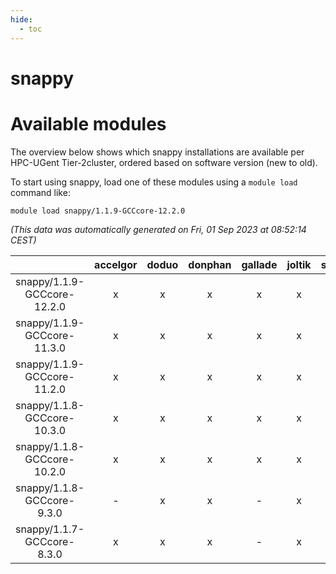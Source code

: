 ```yaml
---
hide:
  - toc
---
```


snappy
======

# Available modules


The overview below shows which snappy installations are available per HPC-UGent Tier-2cluster, ordered based on software version (new to old).

To start using snappy, load one of these modules using a `module load` command like:

```shell
module load snappy/1.1.9-GCCcore-12.2.0
```

*(This data was automatically generated on Fri, 01 Sep 2023 at 08:52:14 CEST)*  

| |accelgor|doduo|donphan|gallade|joltik|skitty|swalot|victini|
| :---: | :---: | :---: | :---: | :---: | :---: | :---: | :---: | :---: |
|snappy/1.1.9-GCCcore-12.2.0|x|x|x|x|x|x|x|x|
|snappy/1.1.9-GCCcore-11.3.0|x|x|x|x|x|x|x|x|
|snappy/1.1.9-GCCcore-11.2.0|x|x|x|x|x|x|x|x|
|snappy/1.1.8-GCCcore-10.3.0|x|x|x|x|x|x|x|x|
|snappy/1.1.8-GCCcore-10.2.0|x|x|x|x|x|x|x|x|
|snappy/1.1.8-GCCcore-9.3.0|-|x|x|-|x|x|x|x|
|snappy/1.1.7-GCCcore-8.3.0|x|x|x|-|x|x|x|x|

